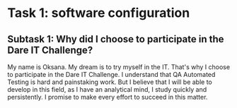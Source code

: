 # Task 1: software configuration
## Subtask 1: Why did I choose to participate in the Dare IT Challenge?
My name is Oksana. My dream is to try myself in the IT. That's why I choose to participate in the Dare IT Challenge. I understand that QA Automated Testing is hard and painstaking work. But I believe that I will be able to develop in this field, as I have an analytical mind, I study quickly and persistently.
I promise to make every effort to succeed in this matter.
